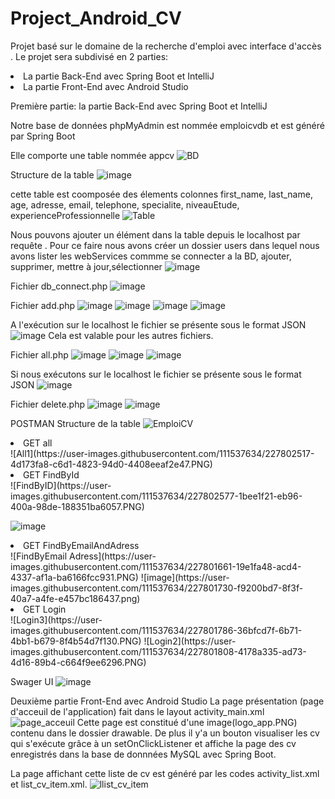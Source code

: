 # Project_Android_CV
Projet basé sur le domaine de la recherche d'emploi avec interface d'accès .
Le projet sera subdivisé en 2 parties:
<li>La partie Back-End avec Spring Boot et IntelliJ</li>
<li> La partie Front-End avec Android Studio</li>


Première partie: la partie Back-End avec Spring Boot et IntelliJ

Notre base de données phpMyAdmin est nommée emploicvdb et est généré par Spring Boot

Elle comporte une table nommée appcv
![BD](https://user-images.githubusercontent.com/111537634/227775382-93fbcb7e-af2e-4c24-90d3-7217a83a1c0b.PNG)

Structure de la table
![image](https://user-images.githubusercontent.com/111537634/228021399-fb55586a-1e52-451f-b612-b1c69d522f9b.png)



cette table est coomposée des élements colonnes first_name, last_name,
age, adresse, email, telephone, specialite, niveauEtude, experienceProfessionnelle
![Table](https://user-images.githubusercontent.com/111537634/227775544-225b9cf5-edf4-4c1b-a012-51bedcd8ef07.PNG)


Nous pouvons ajouter un élément dans la table depuis le localhost par requête . Pour ce faire nous avons créer un dossier users dans lequel nous avons lister les webServices commme se connecter a la BD, ajouter, supprimer, mettre à jour,sélectionner
![image](https://user-images.githubusercontent.com/111537634/227776208-3c5a40aa-4ea7-4440-8b20-13e89285a122.png)

Fichier db_connect.php
![image](https://user-images.githubusercontent.com/111537634/227776370-0cfd94e0-692f-427f-8607-e1ca6b61ac32.png)

Fichier add.php
![image](https://user-images.githubusercontent.com/111537634/227776436-06188e53-9695-47ca-a3dc-47647d1aa11e.png)
![image](https://user-images.githubusercontent.com/111537634/227776570-04085a52-d433-4f1f-8087-0939dcbe1fbb.png)
![image](https://user-images.githubusercontent.com/111537634/227776609-e92aca35-f55a-4f9e-a65b-d0edc203fce0.png)
![image](https://user-images.githubusercontent.com/111537634/227776625-5bbaffcd-2690-44db-b6b1-4278d2628717.png)
 
 A l'exécution sur le localhost  le fichier se présente sous le format JSON
 ![image](https://user-images.githubusercontent.com/111537634/227777200-c8c6a802-89c2-4319-a263-ac1449e56fa8.png)
 Cela est valable pour les autres fichiers.
 
 Fichier all.php
 ![image](https://user-images.githubusercontent.com/111537634/227778254-3715bec8-67a6-4840-ac97-71e3aa92e449.png)
![image](https://user-images.githubusercontent.com/111537634/227778307-11428ffa-8f9e-404f-ba7a-7ee17088a54a.png)
![image](https://user-images.githubusercontent.com/111537634/227778336-5e17f630-077a-434f-8721-39aa9c88f9ea.png)

Si nous exécutons  sur le localhost  le fichier se présente sous le format JSON
![image](https://user-images.githubusercontent.com/111537634/227778589-921c4589-3cd2-4f98-9415-6bb38ba17bf5.png)


Fichier delete.php
![image](https://user-images.githubusercontent.com/111537634/227776738-dcbd9cb7-7188-474a-8112-789c130bceba.png)
![image](https://user-images.githubusercontent.com/111537634/227776791-b04a4e14-727d-469e-a2db-22120d6ac09b.png)

POSTMAN
Structure de la table
![EmploiCV](https://user-images.githubusercontent.com/111537634/227801337-7b29ebdb-1b28-48d4-9313-e34e602b9dc7.PNG)

<li>GET all</li>
![All1](https://user-images.githubusercontent.com/111537634/227802517-4d173fa8-c6d1-4823-94d0-4408eeaf2e47.PNG)



<li>GET FindById</li>
![FindByID](https://user-images.githubusercontent.com/111537634/227802577-1bee1f21-eb96-400a-98de-188351ba6057.PNG)

![image](https://user-images.githubusercontent.com/111537634/227802615-cdd2cf21-38b5-439e-bb66-082776972ebd.png)


<li>GET FindByEmailAndAdress</li>
![FindByEmail Adress](https://user-images.githubusercontent.com/111537634/227801661-19e1fa48-acd4-4337-af1a-ba6166fcc931.PNG)
![image](https://user-images.githubusercontent.com/111537634/227801730-f9200bd7-8f3f-40a7-a4fe-e457bc186437.png)

<li>GET Login</li>
![Login3](https://user-images.githubusercontent.com/111537634/227801786-36bfcd7f-6b71-4bb1-b679-8f4b54d7f130.PNG)
![Login2](https://user-images.githubusercontent.com/111537634/227801808-4178a335-ad73-4d16-89b4-c664f9ee6296.PNG)

Swager UI
![image](https://user-images.githubusercontent.com/111537634/227802291-8c2ef091-625e-4642-9ac6-41c533f195c1.png)




 Deuxième partie Front-End avec Android Studio
La page présentation (page d'acceuil de l'application) fait dans le layout activity_main.xml
![page_acceuil](https://user-images.githubusercontent.com/111537634/228318863-3dfa7473-6afb-42ee-946b-0de8d69e9ff2.PNG)
Cette page est constitué d'une image(logo_app.PNG) contenu dans le dossier drawable.
De plus il y'a un bouton  visualiser les cv  qui s'exécute grâce à un setOnClickListener et affiche la page des cv enregistrés dans la base de donnnées MySQL avec Spring Boot.

La page affichant cette liste de cv est généré par les codes activity_list.xml et list_cv_item.xml.
![llist_cv_item](https://user-images.githubusercontent.com/111537634/228321019-41b6d10e-59e9-4891-bd95-cbf481721428.PNG)




